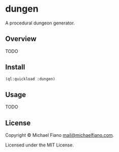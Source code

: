 # dungen

A procedural dungeon generator.

## Overview

TODO

## Install

```lisp
(ql:quickload :dungen)
```

## Usage

TODO

## License

Copyright © Michael Fiano <mail@michaelfiano.com>.

Licensed under the MIT License.
